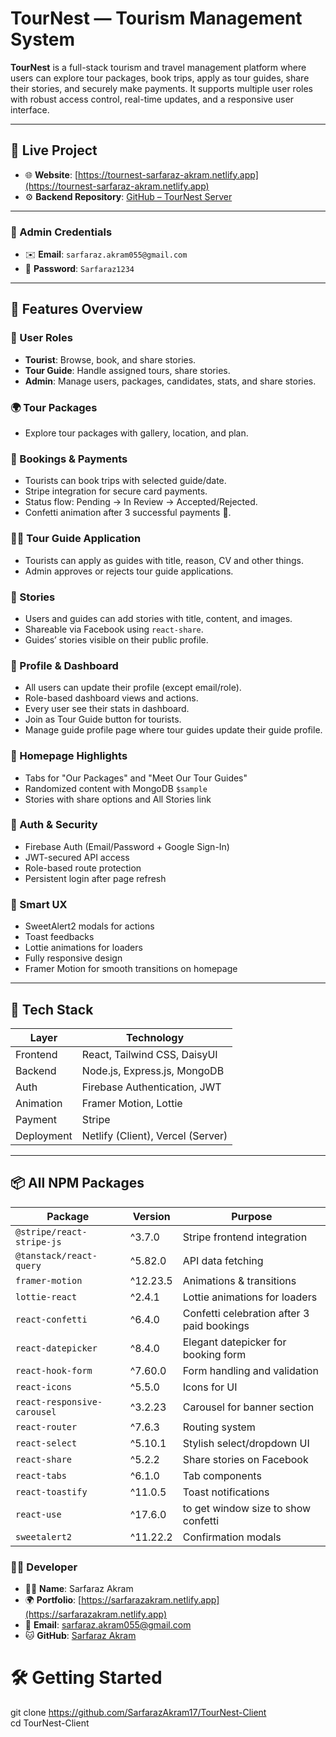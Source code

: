 # TourNest — Tourism Management System

**TourNest** is a full-stack tourism and travel management platform where users can explore tour packages, book trips, apply as tour guides, share their stories, and securely make payments. It supports multiple user roles with robust access control, real-time updates, and a responsive user interface.

---

## 🔗 Live Project

- 🌐 **Website**: [https://tournest-sarfaraz-akram.netlify.app](https://tournest-sarfaraz-akram.netlify.app)
- ⚙️ **Backend Repository**: [GitHub – TourNest Server](https://github.com/SarfarazAkram17/TourNest-Server)

---

### 🔐 Admin Credentials

- ✉️ **Email**: `sarfaraz.akram055@gmail.com`
- 🔑 **Password**: `Sarfaraz1234`

---

## 🚀 Features Overview

### 👥 User Roles

- **Tourist**: Browse, book, and share stories.
- **Tour Guide**: Handle assigned tours, share stories.
- **Admin**: Manage users, packages, candidates, stats, and share stories.

### 🌍 Tour Packages

- Explore tour packages with gallery, location, and plan.

### 📅 Bookings & Payments

- Tourists can book trips with selected guide/date.
- Stripe integration for secure card payments.
- Status flow: Pending → In Review → Accepted/Rejected.
- Confetti animation after 3 successful payments 🎉.

### 🧑‍🏫 Tour Guide Application

- Tourists can apply as guides with title, reason, CV and other things.
- Admin approves or rejects tour guide applications.

### 📝 Stories

- Users and guides can add stories with title, content, and images.
- Shareable via Facebook using `react-share`.
- Guides’ stories visible on their public profile.

### 📄 Profile & Dashboard

- All users can update their profile (except email/role).
- Role-based dashboard views and actions.
- Every user see their stats in dashboard.
- Join as Tour Guide button for tourists.
- Manage guide profile page where tour guides update their guide profile.

### 🎯 Homepage Highlights

- Tabs for "Our Packages" and "Meet Our Tour Guides"
- Randomized content with MongoDB `$sample`
- Stories with share options and All Stories link

### 🔐 Auth & Security

- Firebase Auth (Email/Password + Google Sign-In)
- JWT-secured API access
- Role-based route protection
- Persistent login after page refresh

### 🧠 Smart UX

- SweetAlert2 modals for actions
- Toast feedbacks
- Lottie animations for loaders
- Fully responsive design
- Framer Motion for smooth transitions on homepage

---

## 🧰 Tech Stack

| Layer      | Technology                        |
| ---------- | --------------------------------- |
| Frontend   | React, Tailwind CSS, DaisyUI      |
| Backend    | Node.js, Express.js, MongoDB      |
| Auth       | Firebase Authentication, JWT      |
| Animation  | Framer Motion, Lottie             |
| Payment    | Stripe                            |
| Deployment | Netlify (Client), Vercel (Server) |

---

## 📦 All NPM Packages

| Package                     | Version  | Purpose                                    |
| --------------------------- | -------- | ------------------------------------------ |
| `@stripe/react-stripe-js`   | ^3.7.0   | Stripe frontend integration                |
| `@tanstack/react-query`     | ^5.82.0  | API data fetching                          |
| `framer-motion`             | ^12.23.5 | Animations & transitions                   |
| `lottie-react`              | ^2.4.1   | Lottie animations for loaders              |
| `react-confetti`            | ^6.4.0   | Confetti celebration after 3 paid bookings |
| `react-datepicker`          | ^8.4.0   | Elegant datepicker for booking form        |
| `react-hook-form`           | ^7.60.0  | Form handling and validation               |
| `react-icons`               | ^5.5.0   | Icons for UI                               |
| `react-responsive-carousel` | ^3.2.23  | Carousel for banner section                |
| `react-router`              | ^7.6.3   | Routing system                             |
| `react-select`              | ^5.10.1  | Stylish select/dropdown UI                 |
| `react-share`               | ^5.2.2   | Share stories on Facebook                  |
| `react-tabs`                | ^6.1.0   | Tab components                             |
| `react-toastify`            | ^11.0.5  | Toast notifications                        |
| `react-use`                 | ^17.6.0  | to get window size to show confetti        |
| `sweetalert2`               | ^11.22.2 | Confirmation modals                        |


### 👨‍💻 Developer

- 🧑‍💻 **Name**: Sarfaraz Akram
- 🌍 **Portfolio**: [https://sarfarazakram.netlify.app](https://sarfarazakram.netlify.app)
- 📧 **Email**: sarfaraz.akram055@gmail.com
- 🐱 **GitHub**: [Sarfaraz Akram](https://github.com/SarfarazAkram17)

# 🛠️ Getting Started

git clone https://github.com/SarfarazAkram17/TourNest-Client <br />
cd TourNest-Client
